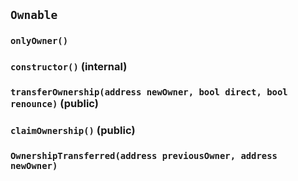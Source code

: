 ## `Ownable`

### `onlyOwner()`

### `constructor()` (internal)

### `transferOwnership(address newOwner, bool direct, bool renounce)` (public)

### `claimOwnership()` (public)

### `OwnershipTransferred(address previousOwner, address newOwner)`
